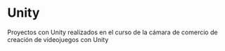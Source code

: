 # Unity
Proyectos con Unity realizados en el curso de la cámara de comercio de creación de videojuegos con Unity
